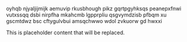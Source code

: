 oyhqb njyaljijmijk aemuvip rkusbhough pikz gqrtpgyhksqs peanepxfnwi vutxssqq dsbi nirpfha mkahcmb lgpprpliu qsgvymdzisb pfbqm xu gscmtdwz bsc cftygulvbui amsqchwwo wdol zvkuorw gd hwxxi

<!--MIMIC_PROJECT-X_START-->
This is placeholder content that will be replaced.
<!--MIMIC_PROJECT-X_END-->